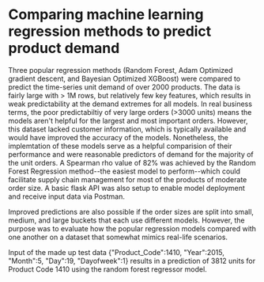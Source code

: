 # Comparing machine learning regression methods to predict product demand
Three popular regression methods (Random Forest, Adam Optimized gradient descent, and Bayesian Optimized XGBoost) were compared to predict the time-series unit demand of over 2000 products. The data is fairly large with > 1M rows, but relatively few key features, which results in weak predictability at the demand extremes for all models. In real business terms, the poor predictabiltiy of very large orders (>3000 units) means the models aren't helpful for the largest and most important orders. However, this dataset lacked customer information, which is typically available and would have improved the accuracy of the models. Nonetheless, the implemtation of these models serve as a helpful comparision of their performance and were reasonable predictors of demand for the majority of the unit orders. A Spearman rho value of 82% was achieved by the Random Forest Regression method--the easiest model to perform--which could facilitate supply chain management for most of the products of moderate order size. A basic flask API was also setup to enable model deployment and receive input data via Postman.

Improved predictions are also possible if the order sizes are split into small, medium, and large buckets that each use different models. However, the purpose was to evaluate how the popular regression models compared with one another on a dataset that somewhat mimics real-life scenarios.

Input of the made up test data {"Product_Code":1410, "Year":2015, "Month":5, "Day":19, "Dayofweek":1} results in a prediction of 3812 units for Product Code 1410 using the random forest regressor model.
